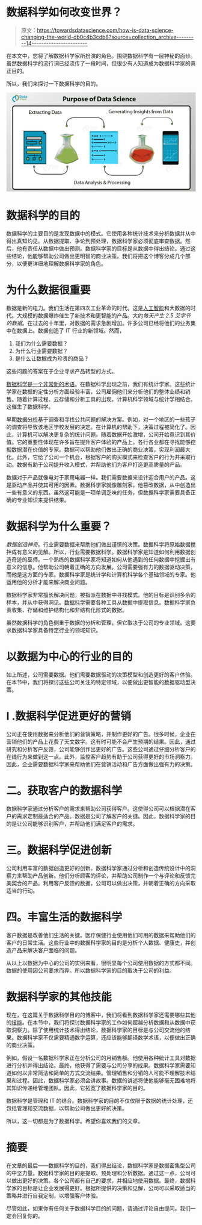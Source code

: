 # 数据科学如何改变世界？

> 原文：<https://towardsdatascience.com/how-is-data-science-changing-the-world-db0c4b3cdb8?source=collection_archive---------14----------------------->

在本文中，您将了解数据科学家所扮演的角色。围绕数据科学有一层神秘的面纱。虽然数据科学的流行词已经流传了一段时间，但很少有人知道成为数据科学家的真正目的。

所以，我们来探讨一下数据科学的目的。

![](img/a8fa334dd86d29fb493078c73552d8ab.png)

# 数据科学的目的

数据科学的主要目的是发现数据中的模式。它使用各种统计技术来分析数据并从中得出真知灼见。从数据提取、争论到预处理，数据科学家必须彻底审查数据。然后，他有责任从数据中做出预测。数据科学家的目标是从数据中得出结论。通过这些结论，他能够帮助公司做出更明智的商业决策。我们将把这个博客分成几个部分，以便更详细地理解数据科学家的角色。

# 为什么数据很重要

数据是新的电力。我们生活在第四次工业革命的时代。这是[人工智能](https://data-flair.training/blogs/artificial-intelligence-tutorial/)和大数据的时代。大规模的数据爆炸催生了新技术和更智能的产品。大约*每天产生 2.5 艾字节的数据*。在过去的十年里，对数据的需求急剧增加。许多公司已经将他们的业务集中在数据上。数据创造了 IT 行业的新领域。然而，

1.  我们为什么需要数据？
2.  为什么行业需要数据？
3.  是什么让数据成为珍贵的商品？

这些问题的答案在于企业寻求产品转型的方式。

[数据科学是一个非常新的术语](https://data-flair.training/blogs/data-science-tutorial/)。在数据科学出现之前，我们有统计学家。这些统计学家在数据的定性分析方面经验丰富，公司雇佣他们来分析他们的整体业绩和销售。随着计算过程、云存储和分析工具的出现，计算机科学领域与统计学相结合。这催生了数据科学。

早期[数据分析](https://data-flair.training/blogs/data-analytics-tutorial/)基于调查和寻找公共问题的解决方案。例如，对一个地区的一些孩子的调查将导致该地区学校发展的决定。在计算机的帮助下，决策过程被简化了。因此，计算机可以解决更复杂的统计问题。随着数据开始激增，公司开始意识到其价值。它的重要性体现在许多旨在提升客户体验的产品上。各行各业都在寻找能够挖掘数据潜在价值的专家。数据可以帮助他们做出正确的商业决策，实现利润最大化。此外，它给了公司一个机会，根据客户的购买模式来检查客户的行为并采取行动。数据有助于公司提升收入模式，并帮助他们为客户打造更高质量的产品。

数据对于产品就像电对于家用电器一样。我们需要数据来设计迎合用户的产品。这是驱动产品并使其可用的因素。数据科学家就像雕刻家。他篡改数据，从中创造出一些有意义的东西。虽然这可能是一项单调乏味的任务，但数据科学家需要具备正确的专业知识来提供结果。

# 数据科学为什么重要？

*数据创造神奇*。行业需要数据来帮助他们做出谨慎的决策。数据科学将原始数据搅拌成有意义的见解。所以，行业需要数据科学。数据科学家是知道如何利用数据创造奇迹的巫师。一个熟练的数据科学家将知道如何从他遇到的任何数据中挖掘出有意义的信息。他帮助公司朝着正确的方向发展。公司需要强有力的数据驱动决策，而他是这方面的专家。数据科学家是统计学和计算机科学各个基础领域的专家。他运用他的分析才能来解决商业问题。

数据科学家非常擅长解决问题，被指派在数据中寻找模式。他的目标是识别多余的样本，并从中获得洞见。[数据科学](https://en.wikipedia.org/wiki/Data_science)需要各种工具从数据中提取信息。数据科学家负责收集、存储和维护结构化和非结构化形式的数据。

虽然数据科学的角色侧重于数据的分析和管理，但它取决于公司的专业领域。这要求数据科学家具备特定行业的领域知识。

# 以数据为中心的行业的目的

如上所述，公司需要数据。他们需要数据驱动的决策模型和创造更好的客户体验。在本节中，我们将探讨这些公司关注的特定领域，以便做出更智能的数据驱动型决策。

# I .数据科学促进更好的营销

公司正在使用数据来分析他们的营销策略，并制作更好的广告。很多时候，企业在营销他们的产品上花费了天文数字。这有时可能不会产生预期的结果。因此，通过研究和分析客户反馈，公司能够创作出更好的广告。这些公司通过仔细分析客户的在线行为来做到这一点。此外，监控客户趋势有助于公司获得更好的市场洞察力。因此，企业需要数据科学家来帮助他们在营销活动和广告方面做出强有力的决策。

# 二。获取客户的数据科学

数据科学家通过分析客户的需求来帮助公司获得客户。这使得公司可以根据潜在客户的需求定制最适合的产品。数据是公司了解客户的关键。因此，数据科学家的目的是让公司能够识别客户，并帮助他们满足客户的需求。

# 三。数据科学促进创新

公司利用丰富的数据创造更好的创新。数据科学家通过分析和创造传统设计中的洞察力来帮助产品创新。他们分析顾客的评论，并帮助公司制作一个与评论和反馈完美契合的产品。利用客户反馈的数据，公司可以做出决策，并朝着正确的方向采取适当的行动。

# 四。丰富生活的数据科学

客户数据是改善他们生活的关键。医疗保健行业使用他们可用的数据来帮助他们的客户的日常生活。这些行业中的数据科学家的目的是分析个人数据、健康史，并创造产品来解决客户面临的问题。

从以上以数据为中心的公司的实例来看，很明显每个公司使用数据的方式都不同。数据的使用因公司要求而异。所以数据科学家的目的取决于公司的利益。

# 数据科学家的其他技能

现在，在这篇关于数据科学目的的博客中，我们将看到数据科学家还需要哪些其他的[技能](https://data-flair.training/blogs/skills-needed-to-become-a-data-scientist/)。在本节中，我们将探讨数据科学家的工作如何超越分析数据和从数据中获取洞察力。除了使用统计技术得出结论，数据科学家的目标是与公司交流他的结果。数据科学家不仅需要精通数字运算，还应该能够翻译数学术语，以便做出正确的商业决策。

例如，假设一名数据科学家正在分析公司的月销售额。他使用各种统计工具对数据进行分析并得出结论。最终，他获得了需要与公司分享的成果。数据科学家需要知道如何以非常简洁和简单的方式交流结果。管理销售和分销的人可能不理解技术结果和过程。因此，数据科学家必须会讲故事。数据的讲述将使他能够毫无困难地将其知识传递给管理团队。因此，它拓宽了数据科学家的目的。

数据科学是管理和 IT 的结合。数据科学家的目的不仅仅限于数据的统计处理，还包括管理和交流数据，以帮助公司做出更好的决策。

所以，这一切都是为了数据科学。希望你喜欢我们的文章。

# 摘要

在文章的最后——数据科学的目的，我们得出结论，数据科学家是数据密集型公司的中坚力量。数据科学家的目的是提取、预处理和分析数据。通过这一点，公司可以做出更好的决策。各个公司都有自己的要求，并相应地使用数据。最终，数据科学家的目标是让企业发展得更好。根据所提供的决策和见解，公司可以采取适当的策略并进行自我定制，以增强客户体验。

尽管如此，如果你有任何关于数据科学目的的问题，请通过评论自由提问。我们一定会回复你的。